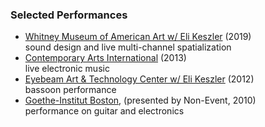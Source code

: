 ### Selected Performances

- [Whitney Museum of American Art w/ Eli Keszler](https://whitney.org/events/eli-keszler) (2019)<br/>sound design and live multi-channel spatialization
- [Contemporary Arts International](https://contemporaryartsinternational.org/gallery/past-artists/) (2013)
<br/>live electronic music
- [Eyebeam Art & Technology Center w/ Eli Keszler](https://www.eyebeam.org/events/on-view-eli-keszlers-l-carrier/) (2012)<br/>bassoon performance
- [Goethe-Institut Boston](https://www.nonevent.org/past-events-2010), (presented by Non-Event, 2010)<br/>performance on guitar and electronics
